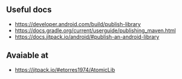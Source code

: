 ## Useful docs
- https://developer.android.com/build/publish-library
- https://docs.gradle.org/current/userguide/publishing_maven.html
- https://docs.jitpack.io/android/#publish-an-android-library

## Avaiable at
- https://jitpack.io/#etorres1974/AtomicLib